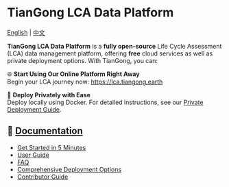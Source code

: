 # TianGong LCA Data Platform

[English](./README.md) | [中文](./README_CN.md)

**TianGong LCA Data Platform** is a **fully open-source** Life Cycle Assessment (LCA) data management platform, offering **free** cloud services as well as private deployment options. With TianGong, you can:

🌐 **Start Using Our Online Platform Right Away**  
Begin your LCA journey now: <a href="https://lca.tiangong.earth" target="_blank">https://lca.tiangong.earth</a>

🐳 **Deploy Privately with Ease**  
Deploy locally using Docker. For detailed instructions, see our <a href="https://docs.tiangong.earth/docs/deploy/local-deploy" target="_blank">Private Deployment Guide</a>.

## 📖 <a href="https://docs.tiangong.earth/en/" target="_blank">Documentation</a>

- <a href="https://docs.tiangong.earth/en/docs/category/quick-start" target="_blank">Get Started in 5 Minutes</a>
- <a href="https://docs.tiangong.earth/en/docs/category/user-guide" target="_blank">User Guide</a>
- <a href="https://docs.tiangong.earth/en/docs/category/faq" target="_blank">FAQ</a>
- <a href="https://docs.tiangong.earth/en/docs/category/deloyment" target="_blank">Comprehensive Deployment Options</a>
- <a href="https://docs.tiangong.earth/en/docs/category/contributing--development" target="_blank">Contributor Guide</a>
